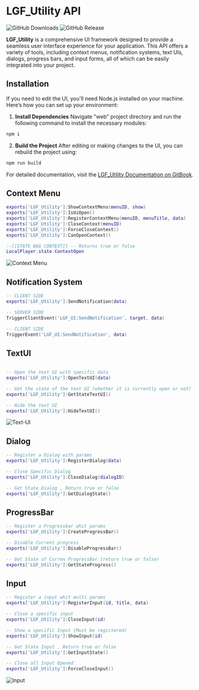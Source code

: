 # LGF_Utility API

![GitHub Downloads](https://img.shields.io/github/downloads/ENT510/LGF_Utility/total?logo=github)
![GitHub Release](https://img.shields.io/github/v/release/ENT510/LGF_Utility?logo=github)

**LGF_Utility** is a comprehensive UI framework designed to provide a seamless user interface experience for your application. This API offers a variety of tools, including context menus, notification systems, text UIs, dialogs, progress bars, and input forms, all of which can be easily integrated into your project.

## Installation

If you need to edit the UI, you'll need Node.js installed on your machine. Here’s how you can set up your environment:

1. **Install Dependencies**
   Navigate "web" project directory and run the following command to install the necessary modules:
```bash
npm i
```

2. **Build the Project**
After editing or making changes to the UI, you can rebuild the project using:

```bash
npm run build
```

For detailed documentation, visit the [LGF_Utility Documentation on GitBook](https://legacy-script.gitbook.io/legacy-core/free-release/lgf-ui).


## Context Menu

```lua
exports['LGF_Utility']:ShowContextMenu(menuID, show)
exports['LGF_Utility']:IsUiOpen()
exports['LGF_Utility']:RegisterContextMenu(menuID, menuTitle, data)
exports['LGF_Utility']:CloseContext(menuID)
exports['LGF_Utility']:ForceCloseContext()
exports['LGF_Utility']:CanOpenContext()

--[[STATE BAG CONTEXT]] -- Returns true or false
LocalPlayer.state.ContextOpen
```

![Context Menu](https://cdn.discordapp.com/attachments/1217899672899944509/1277354650659717181/image.png?ex=66ccdcb8&is=66cb8b38&hm=2870c95f721b968ed35198c9c21a20ad69ef07a007cf47cf6a5462d913ce47d1)

## Notification System

```lua
-- CLIENT SIDE
exports['LGF_Utility']:SendNotification(data)

-- SERVER SIDE
TriggerClientEvent('LGF_UI:SendNotification', target, data)

-- CLIENT SIDE
TriggerEvent('LGF_UI:SendNotification', data)
```

## TextUI

```lua

-- Open the text UI with specific data
exports['LGF_Utility']:OpenTextUI(data)

-- Get the state of the text UI (whether it is currently open or not)
exports['LGF_Utility']:GetStateTextUI()

-- Hide the text UI
exports['LGF_Utility']:HideTextUI()
```

![Text-UI](https://cdn.discordapp.com/attachments/1217899672899944509/1277355242828337292/keybind.png?ex=66ccdd46&is=66cb8bc6&hm=dac2f940b90f8dce0c3ee02abd4eb13fc468441b2ef49778a7c04c0ddd346796&)


## Dialog 


```lua
-- Register a Dialog with params
exports['LGF_Utility']:RegisterDialog(data)

-- Close Specific Dialog
exports['LGF_Utility']:CloseDialog(dialogID)

-- Get State Dialog , Return true or false
exports['LGF_Utility']:GetDialogState()
```

## ProgressBar 

```lua
-- Register a Progressbar whit params
exports['LGF_Utility']:CreateProgressBar()

-- Disable Current progress
exports['LGF_Utility']:DisableProgressBar()

-- Get State of Curren ProgressBar (return true or false)
exports['LGF_Utility']:GetStateProgress()

```


## Input 



```lua
-- Register a input whit multi params
exports['LGF_Utility']:RegisterInput(id, title, data)

-- Close a specific input
exports['LGF_Utility']:CloseInput(id)

-- Show a specific Input (Must be registered)
exports['LGF_Utility']:ShowInput(id)

-- Get State Input , Return true or false
exports['LGF_Utility']:GetInputState()

-- Close all Input Opened
exports['LGF_Utility']:ForceCloseInput()

```

![Input](https://cdn.discordapp.com/attachments/1217899672899944509/1277355891108347974/image.png?ex=66ccdde0&is=66cb8c60&hm=1ca49b8f0535bcbf50a460ead95c57c550f50bff3d8f2febf393b7a87b7a4d78&)
